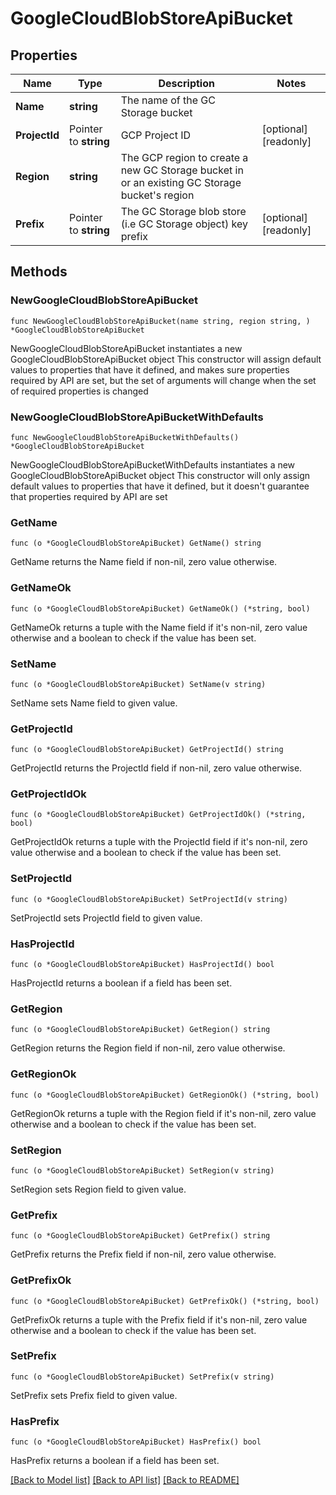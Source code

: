 # GoogleCloudBlobStoreApiBucket

## Properties

Name | Type | Description | Notes
------------ | ------------- | ------------- | -------------
**Name** | **string** | The name of the GC Storage bucket | 
**ProjectId** | Pointer to **string** | GCP Project ID | [optional] [readonly] 
**Region** | **string** | The GCP region to create a new GC Storage bucket in or an existing GC Storage bucket&#39;s region | 
**Prefix** | Pointer to **string** | The GC Storage blob store (i.e GC Storage object) key prefix | [optional] [readonly] 

## Methods

### NewGoogleCloudBlobStoreApiBucket

`func NewGoogleCloudBlobStoreApiBucket(name string, region string, ) *GoogleCloudBlobStoreApiBucket`

NewGoogleCloudBlobStoreApiBucket instantiates a new GoogleCloudBlobStoreApiBucket object
This constructor will assign default values to properties that have it defined,
and makes sure properties required by API are set, but the set of arguments
will change when the set of required properties is changed

### NewGoogleCloudBlobStoreApiBucketWithDefaults

`func NewGoogleCloudBlobStoreApiBucketWithDefaults() *GoogleCloudBlobStoreApiBucket`

NewGoogleCloudBlobStoreApiBucketWithDefaults instantiates a new GoogleCloudBlobStoreApiBucket object
This constructor will only assign default values to properties that have it defined,
but it doesn't guarantee that properties required by API are set

### GetName

`func (o *GoogleCloudBlobStoreApiBucket) GetName() string`

GetName returns the Name field if non-nil, zero value otherwise.

### GetNameOk

`func (o *GoogleCloudBlobStoreApiBucket) GetNameOk() (*string, bool)`

GetNameOk returns a tuple with the Name field if it's non-nil, zero value otherwise
and a boolean to check if the value has been set.

### SetName

`func (o *GoogleCloudBlobStoreApiBucket) SetName(v string)`

SetName sets Name field to given value.


### GetProjectId

`func (o *GoogleCloudBlobStoreApiBucket) GetProjectId() string`

GetProjectId returns the ProjectId field if non-nil, zero value otherwise.

### GetProjectIdOk

`func (o *GoogleCloudBlobStoreApiBucket) GetProjectIdOk() (*string, bool)`

GetProjectIdOk returns a tuple with the ProjectId field if it's non-nil, zero value otherwise
and a boolean to check if the value has been set.

### SetProjectId

`func (o *GoogleCloudBlobStoreApiBucket) SetProjectId(v string)`

SetProjectId sets ProjectId field to given value.

### HasProjectId

`func (o *GoogleCloudBlobStoreApiBucket) HasProjectId() bool`

HasProjectId returns a boolean if a field has been set.

### GetRegion

`func (o *GoogleCloudBlobStoreApiBucket) GetRegion() string`

GetRegion returns the Region field if non-nil, zero value otherwise.

### GetRegionOk

`func (o *GoogleCloudBlobStoreApiBucket) GetRegionOk() (*string, bool)`

GetRegionOk returns a tuple with the Region field if it's non-nil, zero value otherwise
and a boolean to check if the value has been set.

### SetRegion

`func (o *GoogleCloudBlobStoreApiBucket) SetRegion(v string)`

SetRegion sets Region field to given value.


### GetPrefix

`func (o *GoogleCloudBlobStoreApiBucket) GetPrefix() string`

GetPrefix returns the Prefix field if non-nil, zero value otherwise.

### GetPrefixOk

`func (o *GoogleCloudBlobStoreApiBucket) GetPrefixOk() (*string, bool)`

GetPrefixOk returns a tuple with the Prefix field if it's non-nil, zero value otherwise
and a boolean to check if the value has been set.

### SetPrefix

`func (o *GoogleCloudBlobStoreApiBucket) SetPrefix(v string)`

SetPrefix sets Prefix field to given value.

### HasPrefix

`func (o *GoogleCloudBlobStoreApiBucket) HasPrefix() bool`

HasPrefix returns a boolean if a field has been set.


[[Back to Model list]](../README.md#documentation-for-models) [[Back to API list]](../README.md#documentation-for-api-endpoints) [[Back to README]](../README.md)


